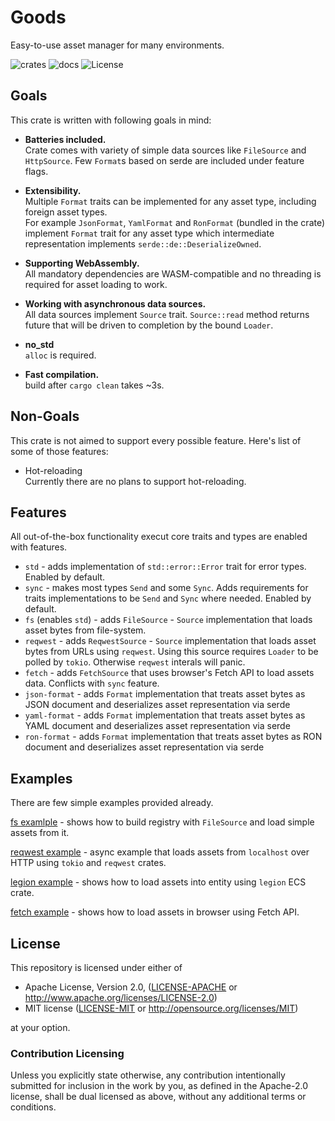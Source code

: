 # Goods

Easy-to-use asset manager for many environments.

![crates](https://img.shields.io/crates/v/goods.svg?label=goods)
![docs](https://docs.rs/goods/badge.svg)
![License](https://img.shields.io/badge/license-MIT/APACHE-blue.svg)

## Goals

This crate is written with following goals in mind:

* **Batteries included.**\
  Crate comes with variety of simple data sources like `FileSource` and `HttpSource`.
  Few `Format`s based on serde are included under feature flags.

* **Extensibility.**\
  Multiple `Format` traits can be implemented for any asset type, including foreign asset types.\
  For example `JsonFormat`, `YamlFormat` and `RonFormat` (bundled in the crate) implement `Format` trait for any asset type
  which intermediate representation implements `serde::de::DeserializeOwned`.

* **Supporting WebAssembly.**\
  All mandatory dependencies are WASM-compatible and no threading is required for asset loading to work.

* **Working with asynchronous data sources.**\
  All data sources implement `Source` trait.
  `Source::read` method returns future that will be driven to completion by the bound `Loader`.

* **no_std**\
    `alloc` is required.

* **Fast compilation.**\
    build after `cargo clean` takes ~3s.

## Non-Goals

This crate is not aimed to support every possible feature.
Here's list of some of those features:

* Hot-reloading\
   Currently there are no plans to support hot-reloading.

## Features

All out-of-the-box functionality execut core traits and types are enabled with features.

* `std` - adds implementation of `std::error::Error` trait for error types.
  Enabled by default.
* `sync` - makes most types `Send` and some `Sync`. Adds requirements for traits implementations to be `Send` and `Sync` where needed.
  Enabled by default.
* `fs` (enables `std`) - adds `FileSource` - `Source` implementation that loads asset bytes from file-system.
* `reqwest` - adds `ReqwestSource` - `Source` implementation that loads asset bytes from URLs using `reqwest`.
  Using this source requires `Loader` to be polled by `tokio`. Otherwise `reqwest` interals will panic.
* `fetch` - adds `FetchSource` that uses browser's Fetch API to load assets data. Conflicts with `sync` feature.
* `json-format` - adds `Format` implementation that treats asset bytes as JSON document and deserializes asset representation via serde
* `yaml-format` - adds `Format` implementation that treats asset bytes as YAML document and deserializes asset representation via serde
* `ron-format` - adds `Format` implementation that treats asset bytes as RON document and deserializes asset representation via serde

## Examples

There are few simple examples provided already.

[fs examlple](./examples/fs.rs) - shows how to build registry with `FileSource` and load simple assets from it.

[reqwest example](./examples/reqwest.rs) - async example that loads assets from `localhost` over HTTP using `tokio` and `reqwest` crates.

[legion example](./examples/legion.rs) - shows how to load assets into entity using `legion` ECS crate.

[fetch example](./examples/fetch) - shows how to load assets in browser using Fetch API.

## License

This repository is licensed under either of

* Apache License, Version 2.0, ([LICENSE-APACHE](LICENSE-APACHE) or http://www.apache.org/licenses/LICENSE-2.0)
* MIT license ([LICENSE-MIT](LICENSE-MIT) or http://opensource.org/licenses/MIT)

at your option.

### Contribution Licensing

Unless you explicitly state otherwise, any contribution intentionally submitted for inclusion in the work by you, as defined in the Apache-2.0 license, shall be dual licensed as above, without any additional terms or conditions.

